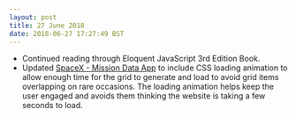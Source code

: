 ```yaml
---
layout: post
title: 27 June 2018 
date: 2018-06-27 17:27:49 BST
---
```

+ Continued reading through Eloquent JavaScript 3rd Edition Book.
+ Updated [SpaceX - Mission Data App](https://jackwebdev.github.io/SpaceX-Mission-Data/) to include CSS loading animation to allow enough time for the grid to generate and load to avoid grid items overlapping on rare occasions. The loading animation helps keep the user engaged and avoids them thinking the website is taking a few seconds to load.
